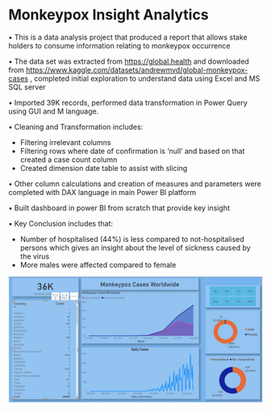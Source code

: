 # Monkeypox Insight Analytics

•	This is a data analysis project that produced a report that allows stake holders to consume information relating to monkeypox occurrence

•	The data set was extracted from https://global.health and downloaded from https://www.kaggle.com/datasets/andrewmvd/global-monkeypox-cases , completed initial exploration to understand data using Excel and MS SQL server

•	Imported 39K records, performed data transformation in Power Query using GUI and M language.

•	Cleaning and Transformation includes:
  -	Filtering irrelevant columns
  -	Filtering rows where date of confirmation is ‘null’ and based on that created a case count column
  -	Created dimension date table to assist with slicing 


•	Other column calculations and creation of measures and parameters were completed with DAX language in main Power BI platform

•	Built dashboard in power BI from scratch that provide key insight

•	Key Conclusion includes that:
  -	Number of hospitalised (44%) is less compared to not-hospitalised persons which gives an insight about the level of sickness caused by the virus
  -	More males were affected compared to female

![image](Monkeypox/default.JPG)

